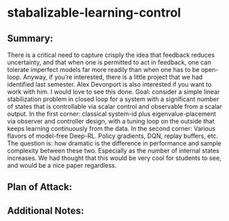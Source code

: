 # stabalizable-learning-control

Summary:
--------

There is a critical need to capture crisply the idea that feedback reduces uncertainty, and that when one is permitted to act in feedback, one can tolerate imperfect models far more readily than when one has to be open-loop.
Anyway, if you’re interested, there is a little project that we had identified last semester. Alex Devonport is also interested if you want to work with him. I would love to see this done.
Goal: consider a simple linear stabilization problem in closed loop for a system with a significant number of states that is controllable via scalar control and observable from a scalar output.
In the first corner: classical system-id plus eigenvalue-placement via observer and controller design, with a tuning loop on the outside that keeps learning continuously from the data.
In the second corner: Various flavors of model-free Deep-RL. Policy gradients, DQN, replay buffers, etc.
The question is: how dramatic is the difference in performance and sample complexity between these two.  Especially as the number of internal states increases.
We had thought that this would be very cool for students to see, and would be a nice paper regardless.

Plan of Attack:
---------------


Additional Notes:
-----------------
